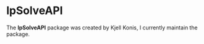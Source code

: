 # lpSolveAPI

The **lpSolveAPI** package was created by Kjell Konis, I currently maintain the package.

